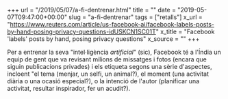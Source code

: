 +++
url = "/2019/05/07/a-fi-dentrenar.html"
title = ""
date = "2019-05-07T09:47:00+00:00"
slug = "a-fi-dentrenar"
tags = ["retalls"]
x_url = "https://www.reuters.com/article/us-facebook-ai/facebook-labels-posts-by-hand-posing-privacy-questions-idUSKCN1SC01T"
x_title = "Facebook 'labels' posts by hand, posing privacy questions"
x_source = ""
+++

Per a entrenar la seva "intel·ligència *artificial*" (sic), Facebook té a l'Índia un equip de gent que va revisant milions de missatges i fotos (encara que siguin publicacions privades) i els etiqueta segons una sèrie d'aspectes, incloent "el tema  (menjar, un selfi, un animal?), el moment (una activitat diària o una ocasió especial?), o la intenció de l'autor (planificar una activitat, resultar inspirador, fer un acudit?).
